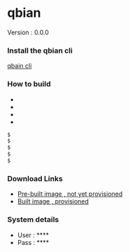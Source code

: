 # qbian

Version : 0.0.0

### Install the qbian cli
[ qbain cli ](https://github.com/trojanspike/qbian)

### How to build
-
-
-
-

```bash
$ 
$ 
$ 
$ 
$ 
```

### Download Links
* [ Pre-built image , not yet provisioned ](https://@link)
* [ Built image , provisioned ](https://@link)

### System details
* User : ****
* Pass : ****
